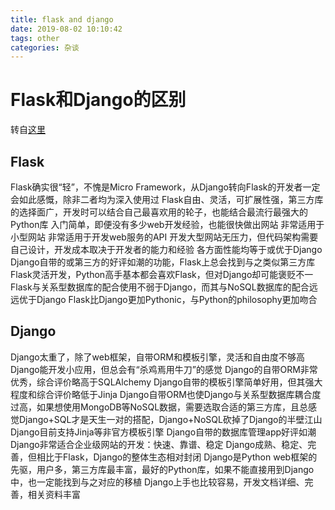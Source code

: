 ```yaml
---
title: flask and django
date: 2019-08-02 10:10:42
tags: other
categories: 杂谈
---
```

# Flask和Django的区别
转自[这里](https://blog.csdn.net/tulan_xiaoxin/article/details/79132214)
## Flask
Flask确实很“轻”，不愧是Micro Framework，从Django转向Flask的开发者一定会如此感慨，除非二者均为深入使用过
Flask自由、灵活，可扩展性强，第三方库的选择面广，开发时可以结合自己最喜欢用的轮子，也能结合最流行最强大的Python库
入门简单，即便没有多少web开发经验，也能很快做出网站
非常适用于小型网站
非常适用于开发web服务的API
开发大型网站无压力，但代码架构需要自己设计，开发成本取决于开发者的能力和经验
各方面性能均等于或优于Django
Django自带的或第三方的好评如潮的功能，Flask上总会找到与之类似第三方库
Flask灵活开发，Python高手基本都会喜欢Flask，但对Django却可能褒贬不一
Flask与关系型数据库的配合使用不弱于Django，而其与NoSQL数据库的配合远远优于Django
Flask比Django更加Pythonic，与Python的philosophy更加吻合
## Django
Django太重了，除了web框架，自带ORM和模板引擎，灵活和自由度不够高
Django能开发小应用，但总会有“杀鸡焉用牛刀”的感觉
Django的自带ORM非常优秀，综合评价略高于SQLAlchemy
Django自带的模板引擎简单好用，但其强大程度和综合评价略低于Jinja
Django自带ORM也使Django与关系型数据库耦合度过高，如果想使用MongoDB等NoSQL数据，需要选取合适的第三方库，且总感觉Django+SQL才是天生一对的搭配，Django+NoSQL砍掉了Django的半壁江山
Django目前支持Jinja等非官方模板引擎
Django自带的数据库管理app好评如潮
Django非常适合企业级网站的开发：快速、靠谱、稳定
Django成熟、稳定、完善，但相比于Flask，Django的整体生态相对封闭
Django是Python web框架的先驱，用户多，第三方库最丰富，最好的Python库，如果不能直接用到Django中，也一定能找到与之对应的移植
Django上手也比较容易，开发文档详细、完善，相关资料丰富